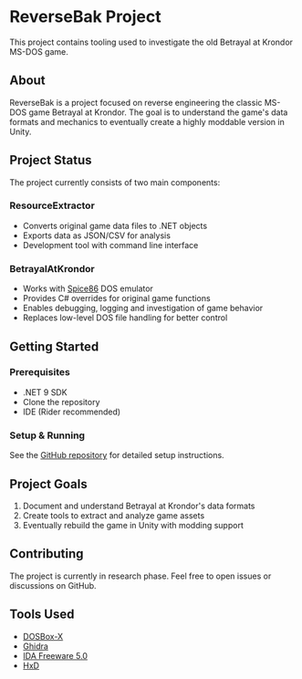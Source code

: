 # ReverseBak Project

This project contains tooling used to investigate the old Betrayal at Krondor MS-DOS game.

## About

ReverseBak is a project focused on reverse engineering the classic MS-DOS game Betrayal at Krondor. The goal is to understand the game's data formats and mechanics to eventually create a highly moddable version in Unity.

## Project Status

The project currently consists of two main components:

### ResourceExtractor
- Converts original game data files to .NET objects
- Exports data as JSON/CSV for analysis
- Development tool with command line interface

### BetrayalAtKrondor
- Works with [Spice86](https://github.com/OpenRakis/Spice86) DOS emulator
- Provides C# overrides for original game functions
- Enables debugging, logging and investigation of game behavior
- Replaces low-level DOS file handling for better control

## Getting Started

### Prerequisites
- .NET 9 SDK
- Clone the repository
- IDE (Rider recommended)

### Setup & Running
See the [GitHub repository](https://github.com/JorisVanEijden/ReverseBak) for detailed setup instructions.

## Project Goals
1. Document and understand Betrayal at Krondor's data formats
2. Create tools to extract and analyze game assets
3. Eventually rebuild the game in Unity with modding support

## Contributing
The project is currently in research phase. Feel free to open issues or discussions on GitHub.

## Tools Used
- [DOSBox-X](https://dosbox-x.com/)
- [Ghidra](https://ghidra-sre.org/)
- [IDA Freeware 5.0](https://www.scummvm.org/news/20180331/)
- [HxD](https://mh-nexus.de/en/hxd/)
